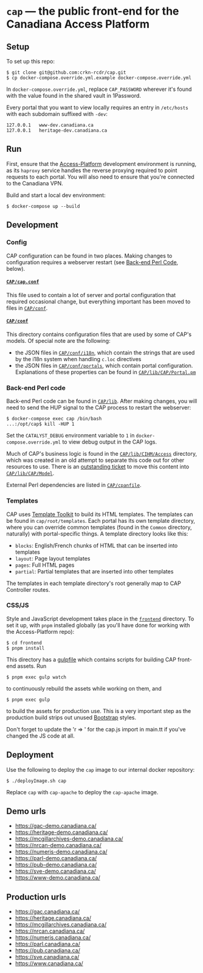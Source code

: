 # `cap` &mdash; the public front-end for the Canadiana Access Platform

## Setup

To set up this repo:

```
$ git clone git@github.com:crkn-rcdr/cap.git
$ cp docker-compose.override.yml.example docker-compose.override.yml
```

In `docker-compose.override.yml`, replace `CAP_PASSWORD` wherever it's found with the value found in the shared vault in 1Password.

Every portal that you want to view locally requires an entry in `/etc/hosts` with each subdomain suffixed with `-dev`:

```
127.0.0.1   www-dev.canadiana.ca
127.0.0.1   heritage-dev.canadiana.ca
```

## Run

First, ensure that the [Access-Platform](https://github.com/crkn-rcdr/Access-Platform) development environment is running, as its `haproxy` service handles the reverse proxying required to point requests to each portal. You will also need to ensure that you're connected to the Canadiana VPN.

Build and start a local dev environment:

```
$ docker-compose up --build
```

## Development

### Config

CAP configuration can be found in two places. Making changes to configuration requires a webserver restart (see [Back-end Perl Code](#back-end-perl-code), below).

#### [`CAP/cap.conf`](CAP/cap.conf)

This file used to contain a lot of server and portal configuration that required occasional change, but everything important has been moved to files in [`CAP/conf`](CAP/conf).

#### [`CAP/conf`](CAP/conf)

This directory contains configuration files that are used by some of CAP's models. Of special note are the following:
- the JSON files in [`CAP/conf/i18n`](CAP/conf/i18n), which contain the strings that are used by the i18n system when handling `c.loc` directives
- the JSON files in [`CAP/conf/portals`](CAP/conf/portals), which contain portal configuration. Explanations of these properties can be found in [`CAP/lib/CAP/Portal.pm`](CAP/lib/CAP/Portal.pm)

### Back-end Perl code

Back-end Perl code can be found in [`CAP/lib`](CAP/lib). After making changes, you will need to send the HUP signal to the CAP process to restart the webserver:

```
$ docker-compose exec cap /bin/bash
...:/opt/cap$ kill -HUP 1
```

Set the `CATALYST_DEBUG` environment variable to `1` in `docker-compose.override.yml` to view debug output in the CAP logs.

Much of CAP's business logic is found in the [`CAP/lib/CIHM/Access`](CAP/lib/CIHM/Access) directory, which was created in an old attempt to separate this code out for other resources to use. There is an [outstanding ticket](https://github.com/crkn-rcdr/cap/issues/42) to move this content into [`CAP/lib/CAP/Model`](CAP/lib/CAP/Model).

External Perl dependencies are listed in [`CAP/cpanfile`](CAP/cpanfile).

### Templates

CAP uses [Template Toolkit](http://www.template-toolkit.org/docs/index.html) to build its HTML templates. The templates can be found in `cap/root/templates`. Each portal has its own template directory, where you can override common templates (found in the `Common` directory, naturally) with portal-specific things. A template directory looks like this:

- `blocks`: English/French chunks of HTML that can be inserted into templates
- `layout`: Page layout templates
- `pages`: Full HTML pages
- `partial`: Partial templates that are inserted into other templates

The templates in each template directory's root generally map to CAP Controller routes.

### CSS/JS

Style and JavaScript development takes place in the [`frontend`](frontend) directory. To set it up, with `pnpm` installed globally (as you'll have done for working with the Access-Platform repo):

```
$ cd frontend
$ pnpm install
```

This directory has a [gulpfile](frontend/gulpfile.js) which contains scripts for building CAP front-end assets. Run

```
$ pnpm exec gulp watch
```

to continuously rebuild the assets while working on them, and

```
$ pnpm exec gulp
```

to build the assets for production use. This is a very important step as the production build strips out unused [Bootstrap](https://getbootstrap.com/docs/4.6/getting-started/introduction/) styles.

Don't forget to update the 'r => <version>' for the cap.js import in main.tt if you've changed the JS code at all.

## Deployment

Use the following to deploy the `cap` image to our internal docker repository:

```
$ ./deployImage.sh cap
```

Replace `cap` with `cap-apache` to deploy the `cap-apache` image.

## Demo urls
- https://gac-demo.canadiana.ca/
- https://heritage-demo.canadiana.ca/
- https://mcgillarchives-demo.canadiana.ca/
- https://nrcan-demo.canadiana.ca/
- https://numeris-demo.canadiana.ca/
- https://parl-demo.canadiana.ca/
- https://pub-demo.canadiana.ca/
- https://sve-demo.canadiana.ca/
- https://www-demo.canadiana.ca/

## Production urls
- https://gac.canadiana.ca/
- https://heritage.canadiana.ca/
- https://mcgillarchives.canadiana.ca/
- https://nrcan.canadiana.ca/
- https://numeris.canadiana.ca/
- https://parl.canadiana.ca/
- https://pub.canadiana.ca/
- https://sve.canadiana.ca/
- https://www.canadiana.ca/

